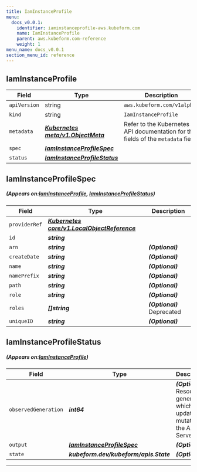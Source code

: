 ```yaml
---
title: IamInstanceProfile
menu:
  docs_v0.0.1:
    identifier: iaminstanceprofile-aws.kubeform.com
    name: IamInstanceProfile
    parent: aws.kubeform.com-reference
    weight: 1
menu_name: docs_v0.0.1
section_menu_id: reference
---
```


## IamInstanceProfile
| Field | Type | Description |
| ------ | ----- | ----------- |
| `apiVersion` | string | `aws.kubeform.com/v1alpha1` |
|    `kind` | string | `IamInstanceProfile` |
| `metadata` | ***[Kubernetes meta/v1.ObjectMeta](https://kubernetes.io/docs/reference/generated/kubernetes-api/v1.13/#objectmeta-v1-meta)***|Refer to the Kubernetes API documentation for the fields of the `metadata` field.|
| `spec` | ***[IamInstanceProfileSpec](#IamInstanceProfileSpec)***||
| `status` | ***[IamInstanceProfileStatus](#IamInstanceProfileStatus)***||
## IamInstanceProfileSpec
##### (Appears on:[IamInstanceProfile](#IamInstanceProfile), [IamInstanceProfileStatus](#IamInstanceProfileStatus))
| Field | Type | Description |
| ------ | ----- | ----------- |
| `providerRef` | ***[Kubernetes core/v1.LocalObjectReference](https://kubernetes.io/docs/reference/generated/kubernetes-api/v1.13/#localobjectreference-v1-core)***||
| `id` | ***string***||
| `arn` | ***string***| ***(Optional)*** |
| `createDate` | ***string***| ***(Optional)*** |
| `name` | ***string***| ***(Optional)*** |
| `namePrefix` | ***string***| ***(Optional)*** |
| `path` | ***string***| ***(Optional)*** |
| `role` | ***string***| ***(Optional)*** |
| `roles` | ***[]string***| ***(Optional)*** Deprecated|
| `uniqueID` | ***string***| ***(Optional)*** |
## IamInstanceProfileStatus
##### (Appears on:[IamInstanceProfile](#IamInstanceProfile))
| Field | Type | Description |
| ------ | ----- | ----------- |
| `observedGeneration` | ***int64***| ***(Optional)*** Resource generation, which is updated on mutation by the API Server.|
| `output` | ***[IamInstanceProfileSpec](#IamInstanceProfileSpec)***| ***(Optional)*** |
| `state` | ***kubeform.dev/kubeform/apis.State***| ***(Optional)*** |
---
